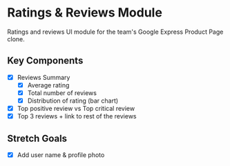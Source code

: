 # Ratings & Reviews Module
Ratings and reviews UI module for the team's Google Express Product Page clone.

## Key Components
- [X] Reviews Summary
    - [X] Average rating 
    - [X] Total number of reviews
    - [X] Distribution of rating (bar chart) 
- [X] Top positive review vs Top critical review
- [X] Top 3 reviews + link to rest of the reviews

## Stretch Goals
- [X] Add user name & profile photo





